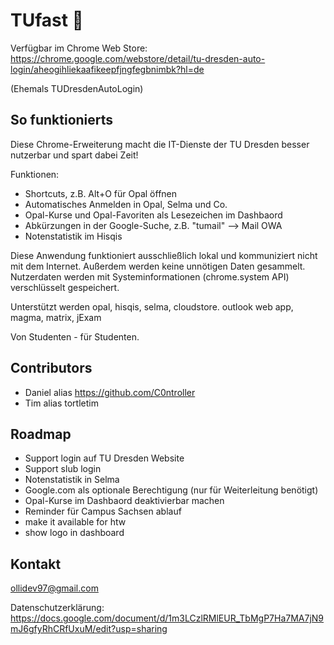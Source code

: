 # TUfast 🚀
Verfügbar im Chrome Web Store: https://chrome.google.com/webstore/detail/tu-dresden-auto-login/aheogihliekaafikeepfjngfegbnimbk?hl=de

(Ehemals TUDresdenAutoLogin)

## So funktionierts

Diese Chrome-Erweiterung macht die IT-Dienste der TU Dresden besser nutzerbar und spart dabei Zeit!

Funktionen:
 - Shortcuts, z.B. Alt+O für Opal öffnen
 - Automatisches Anmelden in Opal, Selma und Co.
 - Opal-Kurse und Opal-Favoriten als Lesezeichen im Dashbaord
 - Abkürzungen in der Google-Suche, z.B. "tumail" --> Mail OWA
 - Notenstatistik im Hisqis
 
Diese Anwendung funktioniert ausschließlich lokal und kommuniziert nicht mit dem Internet. Außerdem werden keine unnötigen Daten gesammelt. Nutzerdaten werden mit Systeminformationen (chrome.system API) verschlüsselt gespeichert.

Unterstützt werden opal, hisqis, selma, cloudstore. outlook web app, magma, matrix, jExam

Von Studenten - für Studenten.

## Contributors
- Daniel alias https://github.com/C0ntroller
- Tim alias tortletim

## Roadmap
- Support login auf TU Dresden Website
- Support slub login
- Notenstatistik in Selma
- Google.com als optionale Berechtigung (nur für Weiterleitung benötigt)
- Opal-Kurse im Dashbaord deaktivierbar machen
- Reminder für Campus Sachsen ablauf
- make it available for htw
- show logo in dashboard

## Kontakt
ollidev97@gmail.com

Datenschutzerklärung: https://docs.google.com/document/d/1m3LCzlRMlEUR_TbMgP7Ha7MA7jN9mJ6gfyRhCRfUxuM/edit?usp=sharing
